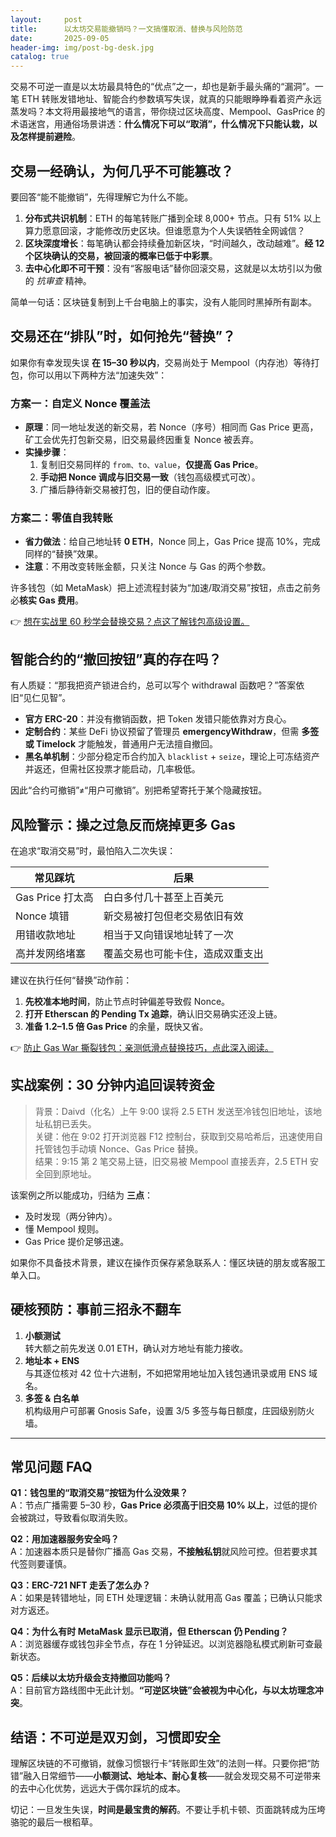 ```yaml
---
layout:     post
title:      以太坊交易能撤销吗？一文搞懂取消、替换与风险防范
date:       2025-09-05
header-img: img/post-bg-desk.jpg
catalog: true
---
```


交易不可逆一直是以太坊最具特色的“优点”之一，却也是新手最头痛的“漏洞”。一笔 ETH 转账发错地址、智能合约参数填写失误，就真的只能眼睁睁看着资产永远蒸发吗？本文将用最接地气的语言，带你绕过区块高度、Mempool、Gas ​Price 的术语迷宫，用通俗场景讲透：**什么情况下可以“取消”，什么情况下只能认栽，以及怎样提前避险**。

## 交易一经确认，为何几乎不可能篡改？

要回答“能不能撤销”，先得理解它为什么不能。

1. **分布式共识机制**：ETH 的每笔转账广播到全球 8,000+ 节点。只有 51% 以上算力愿意回滚，才能修改历史区块。但谁愿意为个人失误牺牲全网诚信？
2. **区块深度增长**：每笔确认都会持续叠加新区块，“时间越久，改动越难”。**经 12 个区块确认的交易，被回滚的概率已低于中彩票**。
3. **去中心化即不可干预**：没有“客服电话”替你回滚交易，这就是以太坊引以为傲的 *抗审查* 精神。

简单一句话：区块链复制到上千台电脑上的事实，没有人能同时黑掉所有副本。

## 交易还在“排队”时，如何抢先“替换”？

如果你有幸发现失误 **在 15–30 秒以内**，交易尚处于 Mempool（内存池）等待打包，你可以用以下两种方法“加速失效”：

### 方案一：自定义 Nonce 覆盖法

- **原理**：同一地址发送的新交易，若 Nonce（序号）相同而 Gas ​Price 更高，矿工会优先打包新交易，旧交易最终因重复 Nonce 被丢弃。
- **实操步骤**：
  1. 复制旧交易同样的 `from、to、value`，**仅提高 Gas Price**。
  2. **手动把 Nonce 调成与旧交易一致**（钱包高级模式可改）。
  3. 广播后静待新交易被打包，旧的便自动作废。

### 方案二：零值自我转账

- **省力做法**：给自己地址转 **0 ETH**，Nonce 同上，Gas Price 提高 10%，完成同样的“替换”效果。
- **注意**：不用改变转账金额，只关注 Nonce 与 Gas 的两个参数。

许多钱包（如 MetaMask）把上述流程封装为“加速/取消交易”按钮，点击之前务必**核实 Gas 费用**。

👉 [想在实战里 60 秒学会替换交易？点这了解钱包高级设置。](https://okxdog.com/)

## 智能合约的“撤回按钮”真的存在吗？

有人质疑：“那我把资产锁进合约，总可以写个 withdrawal 函数吧？”答案依旧“见仁见智”。

- **官方 ERC-20**：并没有撤销函数，把 Token 发错只能依靠对方良心。
- **定制合约**：某些 DeFi 协议预留了管理员 **emergencyWithdraw**，但需 **多签或 Timelock** 才能触发，普通用户无法擅自撤回。
- **黑名单机制**：少部分稳定币合约加入 `blacklist` + `seize`，理论上可冻结资产并返还，但需社区投票才能启动，几率极低。

因此“合约可撤销”≠“用户可撤销”。别把希望寄托于某个隐藏按钮。

## 风险警示：操之过急反而烧掉更多 Gas

在追求“取消交易”时，最怕陷入二次失误：

| 常见踩坑 | 后果 |
|---|---|
| Gas Price 打太高 | 白白多付几十甚至上百美元 |
| Nonce 填错 | 新交易被打包但老交易依旧有效 |
| 用错收款地址 | 相当于又向错误地址转了一次 |
| 高并发网络堵塞 | 覆盖交易也可能卡住，造成双重支出 |

建议在执行任何“替换”动作前：

1. **先校准本地时间**，防止节点时钟偏差导致假 Nonce。
2. **打开 Etherscan 的 Pending Tx 追踪**，确认旧交易确实还没上链。
3. **准备 1.2–1.5 倍 Gas Price** 的余量，既快又省。

👉 [防止 Gas War 撕裂钱包：亲测低滑点替换技巧，点此深入阅读。](https://okxdog.com/)

## 实战案例：30 分钟内追回误转资金

> 背景：Daivd（化名）上午 9:00 误将 2.5 ETH 发送至冷钱包旧地址，该地址私钥已丢失。  
> 关键：他在 9:02 打开浏览器 F12 控制台，获取到交易哈希后，迅速使用自托管钱包手动填 Nonce、Gas Price 替换。  
> 结果：9:15 第 2 笔交易上链，旧交易被 Mempool 直接丢弃，2.5 ETH 安全回到原地址。  

该案例之所以能成功，归结为 **三点**：

- 及时发现（两分钟内）。
- 懂 Mempool 规则。
- Gas Price 提价足够迅速。

如果你不具备技术背景，建议在操作页保存紧急联系人：懂区块链的朋友或客服工单入口。

## 硬核预防：事前三招永不翻车

1. **小额测试**  
   转大额之前先发送 0.01 ETH，确认对方地址有能力接收。
2. **地址本 + ENS**  
   与其逐位核对 42 位十六进制，不如把常用地址加入钱包通讯录或用 ENS 域名。
3. **多签 & 白名单**  
   机构级用户可部署 Gnosis Safe，设置 3/5 多签与每日额度，庄园级别防火墙。

---

## 常见问题 FAQ

**Q1：钱包里的“取消交易”按钮为什么没效果？**  
A：节点广播需要 5–30 秒，**Gas Price 必须高于旧交易 10% 以上**，过低的提价会被跳过，导致看似取消失败。

**Q2：用加速器服务安全吗？**  
A：加速器本质只是替你广播高 Gas 交易，**不接触私钥**就风险可控。但若要求其代签则要谨慎。

**Q3：ERC-721 NFT 走丢了怎么办？**  
A：如果是转错地址，同 ETH 处理逻辑：未确认就用高 Gas 覆盖；已确认只能求对方返还。

**Q4：为什么有时 MetaMask 显示已取消，但 Etherscan 仍 Pending？**  
A：浏览器缓存或钱包非全节点，存在 1 分钟延迟。以浏览器隐私模式刷新可查最新状态。

**Q5：后续以太坊升级会支持撤回功能吗？**  
A：目前官方路线图中无此计划。**“可逆区块链”会被视为中心化，与以太坊理念冲突**。

## 结语：不可逆是双刃剑，习惯即安全

理解区块链的不可撤销，就像习惯银行卡“转账即生效”的法则一样。只要你把“防错”融入日常细节——**小额测试、地址本、耐心复核**——就会发现交易不可逆带来的去中心化优势，远远大于偶尔踩坑的成本。  

切记：一旦发生失误，**时间是最宝贵的解药**。不要让手机卡顿、页面跳转成为压垮骆驼的最后一根稻草。